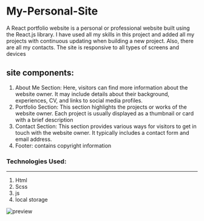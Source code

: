 # My-Personal-Site

A React portfolio website is a personal or professional website built using the React.js library. I have used all my skills in this project and added all my projects with continuous updating when building a new project. Also, there are all my contacts. The site is responsive to all types of screens and devices 


## site components:

1. About Me Section: Here, visitors can find more information about the website owner. It may include details about their background, experiences, CV, and links to social media profiles.
2. Portfolio Section: This section highlights the projects or works of the website owner. Each project is usually displayed as a thumbnail or card with a brief description
3. Contact Section: This section provides various ways for visitors to get in touch with the website owner. It typically includes a contact form and email address.
4. Footer: contains copyright information

### Technologies Used:

---

1. Html
2. Scss
3. js
4. local storage

![preview](https://i.imgur.com/B3aUfN7.png)
